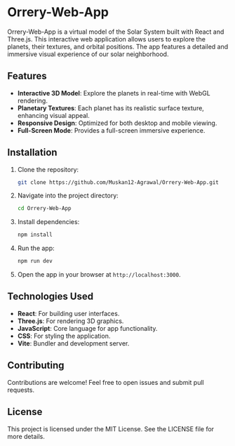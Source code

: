 # Orrery-Web-App

Orrery-Web-App is a virtual model of the Solar System built with React and Three.js. This interactive web application allows users to explore the planets, their textures, and orbital positions. The app features a detailed and immersive visual experience of our solar neighborhood.

## Features

- **Interactive 3D Model**: Explore the planets in real-time with WebGL rendering.
- **Planetary Textures**: Each planet has its realistic surface texture, enhancing visual appeal.
- **Responsive Design**: Optimized for both desktop and mobile viewing.
- **Full-Screen Mode**: Provides a full-screen immersive experience.

## Installation

1. Clone the repository:

   ```bash
   git clone https://github.com/Muskan12-Agrawal/Orrery-Web-App.git

2. Navigate into the project directory:

   ```bash
   cd Orrery-Web-App

3. Install dependencies:
   ```bash
   npm install
4. Run the app:
   ```bash
   npm run dev
5. Open the app in your browser at `http://localhost:3000`.

## Technologies Used
- **React**: For building user interfaces.
- **Three.js**: For rendering 3D graphics.
- **JavaScript**: Core language for app functionality.
- **CSS**: For styling the application.
- **Vite**: Bundler and development server.

## Contributing
Contributions are welcome! Feel free to open issues and submit pull requests.

## License
This project is licensed under the MIT License. See the LICENSE file for more details.
